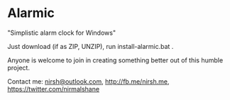 Alarmic
=======

"Simplistic alarm clock for Windows"

Just download (if as ZIP, UNZIP), run install-alarmic.bat .

Anyone is welcome to join in creating something better out of this humble project.

Contact me: nirsh@outlook.com, http://fb.me/nirsh.me, https://twitter.com/nirmalshane
